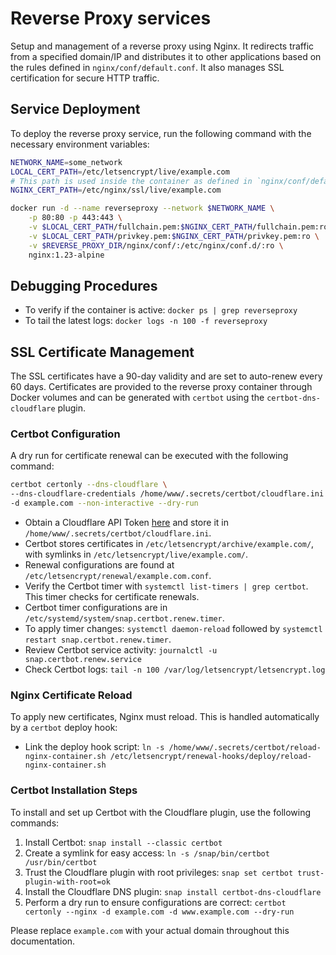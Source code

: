 # Reverse Proxy services

Setup and management of a reverse proxy using Nginx. It redirects traffic from a specified domain/IP and distributes it to other applications based on the rules defined in `nginx/conf/default.conf`. It also manages SSL certification for secure HTTP traffic.

## Service Deployment

To deploy the reverse proxy service, run the following command with the necessary environment variables:

```sh
NETWORK_NAME=some_network
LOCAL_CERT_PATH=/etc/letsencrypt/live/example.com
# This path is used inside the container as defined in `nginx/conf/default.conf`
NGINX_CERT_PATH=/etc/nginx/ssl/live/example.com

docker run -d --name reverseproxy --network $NETWORK_NAME \
    -p 80:80 -p 443:443 \
    -v $LOCAL_CERT_PATH/fullchain.pem:$NGINX_CERT_PATH/fullchain.pem:ro \
    -v $LOCAL_CERT_PATH/privkey.pem:$NGINX_CERT_PATH/privkey.pem:ro \
    -v $REVERSE_PROXY_DIR/nginx/conf/:/etc/nginx/conf.d/:ro \
    nginx:1.23-alpine
```

## Debugging Procedures

- To verify if the container is active: `docker ps | grep reverseproxy`
- To tail the latest logs: `docker logs -n 100 -f reverseproxy`

## SSL Certificate Management

The SSL certificates have a 90-day validity and are set to auto-renew every 60 days. Certificates are provided to the reverse proxy container through Docker volumes and can be generated with `certbot` using the `certbot-dns-cloudflare` plugin.

### Certbot Configuration

A dry run for certificate renewal can be executed with the following command:

```sh
certbot certonly --dns-cloudflare \
--dns-cloudflare-credentials /home/www/.secrets/certbot/cloudflare.ini \
-d example.com --non-interactive --dry-run
```

- Obtain a Cloudflare API Token [here](https://dash.cloudflare.com/profile/api-tokens) and store it in `/home/www/.secrets/certbot/cloudflare.ini`.
- Certbot stores certificates in `/etc/letsencrypt/archive/example.com/`, with symlinks in `/etc/letsencrypt/live/example.com/`.
- Renewal configurations are found at `/etc/letsencrypt/renewal/example.com.conf`.
- Verify the Certbot timer with `systemctl list-timers | grep certbot`. This timer checks for certificate renewals.
- Certbot timer configurations are in `/etc/systemd/system/snap.certbot.renew.timer`.
- To apply timer changes: `systemctl daemon-reload` followed by `systemctl restart snap.certbot.renew.timer`.
- Review Certbot service activity: `journalctl -u snap.certbot.renew.service`
- Check Certbot logs: `tail -n 100 /var/log/letsencrypt/letsencrypt.log`

### Nginx Certificate Reload

To apply new certificates, Nginx must reload. This is handled automatically by a `certbot` deploy hook:

- Link the deploy hook script: `ln -s /home/www/.secrets/certbot/reload-nginx-container.sh /etc/letsencrypt/renewal-hooks/deploy/reload-nginx-container.sh`

### Certbot Installation Steps

To install and set up Certbot with the Cloudflare plugin, use the following commands:

1. Install Certbot: `snap install --classic certbot`
2. Create a symlink for easy access: `ln -s /snap/bin/certbot /usr/bin/certbot`
3. Trust the Cloudflare plugin with root privileges: `snap set certbot trust-plugin-with-root=ok`
4. Install the Cloudflare DNS plugin: `snap install certbot-dns-cloudflare`
5. Perform a dry run to ensure configurations are correct: `certbot certonly --nginx -d example.com -d www.example.com --dry-run`

Please replace `example.com` with your actual domain throughout this documentation.

